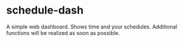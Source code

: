# schedule-dash
A simple web dashboard.
Shows time and your schedules.
Additional functions will be realized as soon as possible.

